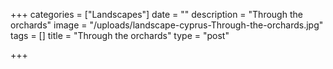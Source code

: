 +++
categories = ["Landscapes"]
date = ""
description = "Through the orchards"
image = "/uploads/landscape-cyprus-Through-the-orchards.jpg"
tags = []
title = "Through the orchards"
type = "post"

+++
